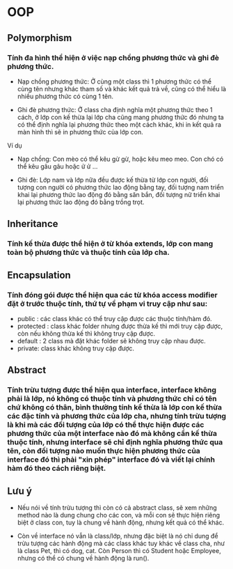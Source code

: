 # OOP
## Polymorphism

### Tính đa hình thể hiện ở việc nạp chồng phương thức và ghi đè phương thức.
* Nạp chồng phương thức: Ở cùng một class thì 1 phương thức có thể cùng tên nhưng khác tham số và khác kết quả trả về, cũng có thể hiểu là nhiều phương thức có cùng 1 tên. 

* Ghi đè phương thức: Ở class cha định nghĩa một phương thức theo 1 cách, ở lớp con kế thừa lại lớp cha cũng mang phương thức đó nhưng ta có thể định nghĩa lại phương thức theo một cách khác, khi in kết quả ra màn hình thì sẽ in phương thức của lớp con.

Ví dụ

* Nạp chồng: Con mèo có thể kêu gừ gừ, hoặc kêu meo meo. Con chó có thể kêu gâu gâu hoặc ử ử ...

* Ghi đè: Lớp nam và lớp nữa đều được kế thừa từ lớp con người, đối tượng con người có phương thức lao động bằng tay, đối tượng nam triển khai lại phương thức lao động đó bằng săn bắn, đối tượng nữ triển khai lại phương thức lao động đó bằng trồng trọt.

## Inheritance

### Tính kế thừa được thể hiện ở từ khóa extends, lớp con mang toàn bộ phương thức và thuộc tính của lớp cha.

## Encapsulation

### Tính đóng gói được thể hiện qua các từ khóa access modifier đặt ở trước thuộc tính, thứ tự về phạm vi truy cập như sau:

* public : các class khác có thể truy cập được các thuộc tính/hàm đó.
* protected : class khác folder nhưng được thừa kế thì mới truy cập được, còn nếu không thừa kế thì không truy cập được.
* default : 2 class mà đặt khác folder sẽ không truy cập nhau được.
* private: class khác không truy cập được.

## Abstract

### Tính trừu tượng được thể hiện qua interface, interface không phải là lớp, nó không có thuộc tính và phương thức chỉ có tên chứ không có thân, bình thường tính kế thừa là lớp con kế thừa các đặc tính và phương thức của lớp cha, nhưng tính trừu tượng là khi mà các đối tượng của lớp có thể thực hiện được các phương thức của một interface nào đó mà không cần kế thừa thuộc tính, nhưng interface sẽ chỉ định nghĩa phương thức qua tên, còn đối tượng nào muốn thực hiện phương thức của interface đó thì phải "xin phép" interface đó và viết lại chính hàm đó theo cách riêng biệt.


## Lưu ý

* Nếu nói về tính trừu tượng thì còn có cả abstract class, sẽ xem những method nào là dung chung cho các con, và mỗi con sẽ thực hiện riêng biệt ở class con, tuy là chung về hành động, nhưng kết quả có thể khác.

* Còn về interface nó vẫn là class/lớp, nhưng đặc biệt là nó chỉ dung để trừu tượng các hành động mà các class khác tuy khác về class cha, như là class Pet, thì có dog, cat. Còn Person thì có Student hoặc Employee, nhưng có thể có chung về hành động là run().
